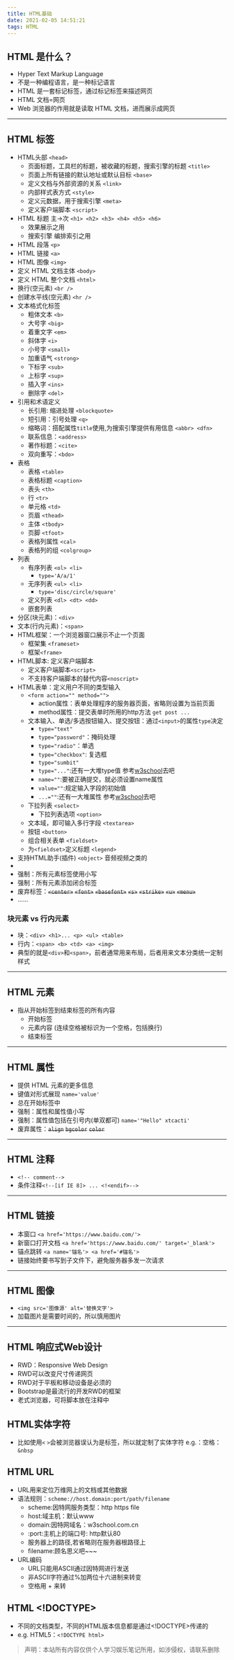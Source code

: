 ```yaml
---
title: HTML基础
date: 2021-02-05 14:51:21
tags: HTML
---
```


## HTML 是什么？

- Hyper Text Markup Language
- 不是一种编程语言，是一种标记语言
- HTML 是一套标记标签，通过标记标签来描述网页
- HTML 文档=网页
- Web 浏览器的作用就是读取 HTML 文档，进而展示成网页

---

## HTML 标签
- HTML头部 `<head>`
  - 页面标题，工具栏的标题，被收藏的标题，搜索引擎的标题 `<title>`
  - 页面上所有链接的默认地址或默认目标 `<base>`
  - 定义文档与外部资源的关系 `<link>`
  - 内部样式表方式 `<style>`
  - 定义元数据，用于搜索引擎 `<meta>`
  - 定义客户端脚本 `<script>`
- HTML 标题 主->次 `<h1> <h2> <h3> <h4> <h5> <h6>`
  - 效果展示之用
  - 搜索引擎 编排索引之用
- HTML 段落 `<p>`
- HTML 链接 `<a>`
- HTML 图像 `<img>`
- 定义 HTML 文档主体 `<body>`
- 定义 HTML 整个文档 `<html>`
- 换行(空元素) `<br />`
- 创建水平线(空元素) `<hr />`
- 文本格式化标签
  - 粗体文本 `<b>`
  - 大号字 `<big>`
  - 着重文字 `<em>`
  - 斜体字 `<i>`
  - 小号字 `<small>`
  - 加重语气 `<strong>`
  - 下标字 `<sub>`
  - 上标字 `<sup>`
  - 插入字 `<ins>`
  - 删除字 `<del>`
- 引用和术语定义
  - 长引用: 缩进处理 `<blockquote>`
  - 短引用：引号处理 `<q>`
  - 缩略词：搭配属性`title`使用,为搜索引擎提供有用信息 `<abbr> <dfn>`
  - 联系信息：`<address>`
  - 著作标题：`<cite>`
  - 双向重写：`<bdo>`
- 表格
  - 表格 `<table>`
  - 表格标题 `<caption>`
  - 表头 `<th>`
  - 行 `<tr>`
  - 单元格 `<td>`
  - 页眉 `<thead>`
  - 主体 `<tbody>`
  - 页脚 `<tfoot>`
  - 表格列属性 `<cal>`
  - 表格列的组 `<colgroup>`
- 列表 
  - 有序列表 `<ol> <li>`
    - `type='A/a/1'`
  - 无序列表 `<ul> <li>`
    - `type='disc/circle/square'`
  - 定义列表 `<dl> <dt> <dd>`
  - 嵌套列表
- 分区(块元素)：`<div>`
- 文本(行内元素)：`<span>`
- HTML框架：一个浏览器窗口展示不止一个页面
  - 框架集 `<frameset>`
  - 框架`<frame>`
- HTML脚本: 定义客户端脚本
  - 定义客户端脚本`<script>`
  - 不支持客户端脚本的替代内容`<noscript>`
- HTML表单：定义用户不同的类型输入 
  - `<form action="" method="">`
    - action属性：表单处理程序的服务器页面，省略则设置为当前页面
    - method属性：提交表单时所用的http方法 `get post ...`
  - 文本输入、单选/多选按钮输入、提交按钮：通过`<input>`的属性`type`决定
    - `type="text"`
    - `type="password"`：掩码处理
    - `type="radio"`：单选
    - `type="checkbox"`: 复选框
    - `type="sumbit"`
    - `type="..."`:还有一大堆type值 参考[w3school](https://www.w3school.com.cn/html/html_form_input_types.asp)去吧
    - `name=""`:要被正确提交，就必须设置name属性
    - `value=""`:规定输入字段的初始值
    - `...=""`:还有一大堆属性 参考[w3school](https://www.w3school.com.cn/html/html_form_attributes.asp)去吧
  - 下拉列表 `<select>`
    - 下拉列表选项 `<option>`
  - 文本域，即可输入多行字段 `<textarea>`
  - 按钮 `<button>`
  - 组合相关表单 `<fieldset>`
  - 为`<fieldset>`定义标题 `<legend>`
- 支持HTML助手(插件) `<object>` 音频视频之类的
- 
- 强制：所有元素标签使用小写
- 强制：所有元素添加闭合标签
- 废弃标签：~~`<center>`~~ ~~`<font>`~~ ~~`<basefont>`~~ ~~`<s>`~~ ~~`<strike>`~~ ~~`<u>`~~ ~~`<menu>`~~
- ......

### 块元素 vs 行内元素
- 块：`<div> <h1>... <p> <ul> <table>`
- 行内：`<span> <b> <td> <a> <img>`
- 典型的就是`<div>`和`<span>`，前者通常用来布局，后者用来文本分类统一定制样式
---

## HTML 元素

- 指从开始标签到结束标签的所有内容
  - 开始标签
  - 元素内容 (连续空格被标识为一个空格，包括换行)
  - 结束标签

---

## HTML 属性

- 提供 HTML 元素的更多信息
- 键值对形式展现 `name='value'`
- 总在开始标签中
- 强制：属性和属性值小写
- 强制：属性值包括在引号内(单双都可) `name='"Hello" xtcacti'`
- 废弃属性：~~`align`~~ ~~`bgcolor`~~ ~~`color`~~

---

## HTML 注释

- `<!-- comment-->`
- 条件注释`<!--[if IE 8]> ... <!<endif>--> `
---
## HTML 链接
- 本窗口 `<a href='https://www.baidu.com/'>`
- 新窗口打开文档 `<a href='https://www.baidu.com/' target='_blank'>`
- 锚点跳转 `<a name='锚名'> <a href='#锚名'>`
- 链接始终要书写到子文件下，避免服务器多发一次请求
---
## HTML 图像
- `<img src='图像源' alt='替换文字'>`
- 加载图片是需要时间的，所以慎用图片
--- 
## HTML 响应式Web设计
- RWD：Responsive Web Design
- RWD可以改变尺寸传递网页
- RWD对于平板和移动设备是必须的
- Bootstrap是最流行的开发RWD的框架
- 老式浏览器，可将脚本放在注释中

## HTML实体字符
- 比如使用`<` `>`会被浏览器误认为是标签，所以就定制了实体字符 e.g.：空格：`&nbsp`

## HTML URL
- URL用来定位万维网上的文档或其他数据
- 语法规则：`scheme://host.domain:port/path/filename`
  - scheme:因特网服务类型：http https file
  - host:域主机：默认www
  - domain:因特网域名：w3school.com.cn
  - :port:主机上的端口号: http默认80
  - 服务器上的路径,若省略则在服务器根路径上
  - filename:顾名思义吧~~~
- URL编码
  - URL只能用ASCII通过因特网进行发送
  - 非ASCII字符通过%加两位十六进制来转变
  - 空格用 + 来转

## HTML <!DOCTYPE>
- 不同的文档类型，不同的HTML版本信息都是通过<!DOCTYPE>传递的
- e.g. HTML5：`<!DOCTYPE html>`

> 声明：本站所有内容仅供个人学习娱乐笔记所用，如涉侵权，请联系删除
